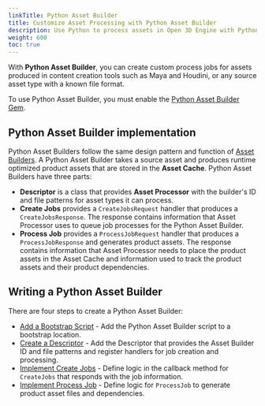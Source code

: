 ```yaml
---
linkTitle: Python Asset Builder
title: Customize Asset Processing with Python Asset Builder
description: Use Python to process assets in Open 3D Engine with Python Asset Builder.
weight: 600
toc: true
---
```


With **Python Asset Builder**, you can create custom process jobs for assets produced in content creation tools such as Maya and Houdini, or any source asset type with a known file format.

To use Python Asset Builder, you must enable the [Python Asset Builder Gem](/docs/user-guide/gems/reference/script/python/python-asset-builder).

## Python Asset Builder implementation

Python Asset Builders follow the same design pattern and function of [Asset Builders](../pipeline/asset-builders). A Python Asset Builder takes a source asset and produces runtime optimized product assets that are stored in the **Asset Cache**. Python Asset Builders have three parts:

* **Descriptor** is a class that provides **Asset Processor** with the builder's ID and file patterns for asset types it can process.
* **Create Jobs** provides a `CreateJobsRequest` handler that produces a `CreateJobsResponse`. The response contains information that Asset Processor uses to queue job processes for the Python Asset Builder.
* **Process Job** provides a `ProcessJobRequest` handler that produces a `ProcessJobResponse` and generates product assets. The response contains information that Asset Processor needs to place the product assets in the Asset Cache and information used to track the product assets and their product dependencies.

## Writing a Python Asset Builder

There are four steps to create a Python Asset Builder:

* [Add a Bootstrap Script](bootstrap) - Add the Python Asset Builder script to a bootstrap location.
* [Create a Descriptor](descriptor) - Add the Descriptor that provides the Asset Builder ID and file patterns and register handlers for job creation and processing.
* [Implement Create Jobs](create-jobs) - Define logic in the callback method for `CreateJobs` that responds with the job information.
* [Implement Process Job](process-job) - Define logic for `ProcessJob` to generate product asset files and dependencies.
